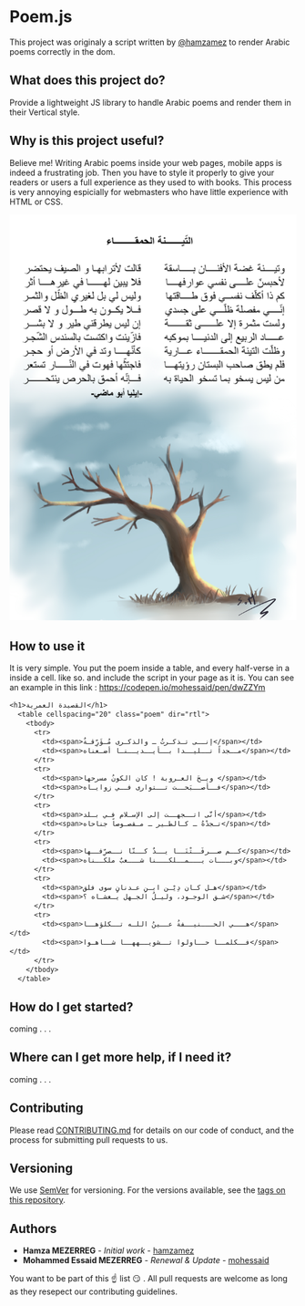 # Poem.js

This project was originaly a script written by [@hamzamez][1] to render Arabic poems correctly in the dom.

## What does this project do?

Provide a lightweight JS library to handle Arabic poems and render them in their Vertical style.

## Why is this project useful?

Believe me! Writing Arabic poems inside your web pages, mobile apps is indeed a frustrating job. Then you have to style it properly to give your readers or users a full experience as they used to with books. This process is very annoying espicially for webmasters who have little experience with HTML or CSS.

![A sample of what Poem.js can do](./img/the-stupid-fig-tree.jpg)

## How to use it

It is very simple. You put the poem inside a table, and every half-verse in a <span> inside a <td> cell. like so.
and include the script in your page as it is.
You can see an example in this link : https://codepen.io/mohessaid/pen/dwZZYm

```
<h1>القصيدة العمرية</h1>
  <table cellspacing="20" class="poem" dir="rtl">
    <tbody>
      <tr>
        <td><span>إنــى تـذكـرتُ ـ والذكـرى مُـؤَرِّقـةٌ</span></td>
        <td><span>مــجداً تــليــدا بــأيــديــنـا أضـعناه</span></td>
      </tr>
      <tr>
        <td><span>ويـحَ العـروبة ! كان الكونُ مسرحها </span></td>
        <td><span>فــأصــبَحــت تــتوارى فــي زوايـاه</span></td>
      </tr>
      <tr>
        <td><span>أنَّى اتــجهــت إلى الإسـلام فـي بـلد</span></td>
        <td><span>تـجدْهُ ـ كـالطـير ـ مـقصـوصاً جناحاه</span></td>
      </tr>
      <tr>
        <td><span>كــم صــرفَــتْنَــا يــدٌ كــنّا نــصرِّفــها</span></td>
        <td><span>وبـــات يـــمــلكـــنا شـــعبٌ ملكــناه</span></td>
      </tr>
      <tr>
        <td><span>هـل كـان دِيْـن ابـنِ عـدنانٍ سوى فلق</span></td>
        <td><span>شـق الوجـود، وليـلُ الجـهل يـغشـاه ؟</span></td>
      </tr>
      <tr>
        <td><span>هـــي الحـــنيــفةُ عــينُ اللـه تــكلؤهــا</span></td>
        <td><span>فــكلمــا حــاولوا تــشويــههــا شــاهـوا</span></td>
      </tr>
    </tbody>
  </table>
```

## How do I get started?

coming . . . 

## Where can I get more help, if I need it?

coming . . . 

## Contributing

Please read [CONTRIBUTING.md](https://gist.github.com/PurpleBooth/b24679402957c63ec426) for details on our code of conduct, and the process for submitting pull requests to us.

## Versioning

We use [SemVer](http://semver.org/) for versioning. For the versions available, see the [tags on this repository](https://github.com/mohessaid/poem-js/tags). 

## Authors

* **Hamza MEZERREG** - *Initial work* - [hamzamez][1]
* **Mohammed Essaid MEZERREG** - *Renewal & Update* - [mohessaid](https://github.com/mohessaid)

You want to be part of this :point_up: list :smirk: . All pull requests are welcome as long as they
resepect our contributing guidelines.

[1]: https://github.com/hamzamez
